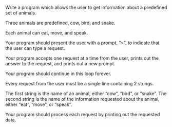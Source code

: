 Write a program which allows the user to get information about a predefined set of animals.

Three animals are predefined, cow, bird, and snake.

Each animal can eat, move, and speak.

Your program should present the user with a prompt, “>”, to indicate that the user can type a request.

Your program accepts one request at a time from the user, prints out the answer to the request,
and prints out a new prompt.

Your program should continue in this loop forever.

Every request from the user must be a single line containing 2 strings.

The first string is the name of an animal, either “cow”, “bird”, or “snake”.
The second string is the name of the information requested about the animal, either “eat”, “move”, or “speak”.

Your program should process each request by printing out the requested data.